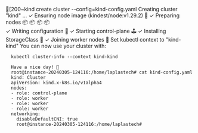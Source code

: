 [200~kind create cluster --config=kind-config.yaml 
Creating cluster "kind" ...
 ✓ Ensuring node image (kindest/node:v1.29.2) 🖼 
  ✓ Preparing nodes 📦 📦 📦 📦  
   ✓ Writing configuration 📜 
    ✓ Starting control-plane 🕹️ 
     ✓ Installing StorageClass 💾 
      ✓ Joining worker nodes 🚜 
      Set kubectl context to "kind-kind"
      You can now use your cluster with:

      kubectl cluster-info --context kind-kind

      Have a nice day! 👋
      root@instance-20240305-124116:/home/laplastech# cat kind-config.yaml 
      kind: Cluster
      apiVersion: kind.x-k8s.io/v1alpha4
      nodes:
      - role: control-plane
      - role: worker
      - role: worker
      - role: worker
      networking:
        disableDefaultCNI: true
        root@instance-20240305-124116:/home/laplastech# 




